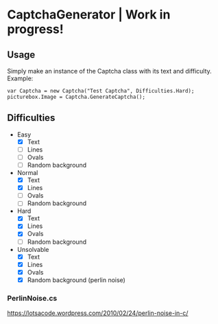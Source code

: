 # CaptchaGenerator | Work in progress!

## Usage
Simply make an instance of the Captcha class with its text and difficulty. Example:
```
var Captcha = new Captcha("Test Captcha", Difficulties.Hard);
picturebox.Image = Captcha.GenerateCaptcha();
```

## Difficulties
- Easy
  - [x] Text
  - [ ] Lines
  - [ ] Ovals
  - [ ] Random background
- Normal
  - [x] Text
  - [x] Lines
  - [ ] Ovals
  - [ ] Random background
- Hard
  - [x] Text
  - [x] Lines
  - [x] Ovals
  - [ ] Random background
- Unsolvable
  - [x] Text
  - [x] Lines
  - [x] Ovals
  - [x] Random background (perlin noise)

### PerlinNoise.cs
https://lotsacode.wordpress.com/2010/02/24/perlin-noise-in-c/
